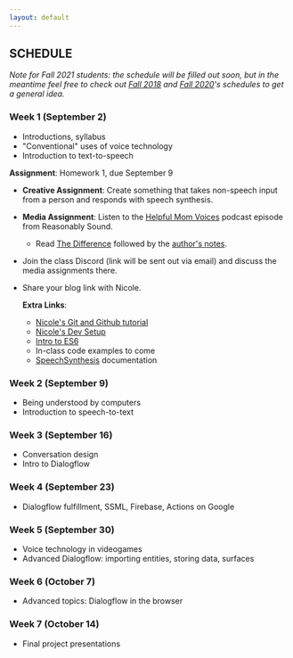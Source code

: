 ```yaml
---
layout: default
---
```


## SCHEDULE

*Note for Fall 2021 students: the schedule will be filled out soon, but in the meantime feel free to check out [Fall 2018](https://nicolehe.github.io/../../schedule-18.html) and [Fall 2020](https://nicolehe.github.io/../../schedule-20.html)'s schedules to get a general idea.*

### Week 1 (September 2)

- Introductions, syllabus
- "Conventional" uses of voice technology
- Introduction to text-to-speech

**Assignment**: Homework 1, due September 9
- **Creative Assignment**: Create something that takes non-speech input from a person and responds with speech synthesis.
- **Media Assignment**: Listen to the [Helpful Mom Voices](http://reasonablysound.com/2018/02/27/helpful-mom-voices/) podcast episode from Reasonably Sound.
    - Read [The Difference](https://qntm.org/difference) followed by the [author's notes](https://qntm.org/adapting). 
- Join the class Discord (link will be sent out via email) and discuss the media assignments there.
- Share your blog link with Nicole.
  
  **Extra Links**:
  - [Nicole's Git and Github tutorial](https://www.youtube.com/watch?v=PdLTopQ253g)
  - [Nicole's Dev Setup](https://www.youtube.com/watch?v=9nRyKL4zwDs)
  - [Intro to ES6](https://andrew.hedges.name/es6/)
  - In-class code examples to come
  - [SpeechSynthesis](https://developer.mozilla.org/en-US/docs/Web/API/SpeechSynthesis) documentation

### Week 2 (September 9)

- Being understood by computers
- Introduction to speech-to-text

### Week 3 (September 16)

- Conversation design
- Intro to Dialogflow

### Week 4 (September 23)

- Dialogflow fulfillment, SSML, Firebase, Actions on Google

### Week 5 (September 30)

- Voice technology in videogames
- Advanced Dialogflow: importing entities, storing data, surfaces

### Week 6 (October 7)

- Advanced topics: Dialogflow in the browser

### Week 7 (October 14)

- Final project presentations

